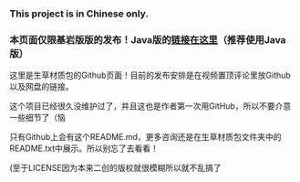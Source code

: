 ### This project is in Chinese only.

### 本页面仅限基岩版版的发布！Java版的[链接在这里](https://github.com/2Yawn/ShengCaoResourcePack)（推荐使用Java版）

这里是生草材质包的Github页面！目前的发布安排是在视频置顶评论里放Github以及网盘的链接。

这个项目已经很久没维护过了，并且这也是作者第一次用GitHub，所以不要介意一些细节了（恼

只有Github上会有这个README.md，更多咨询还是在生草材质包文件夹中的README.txt中展示。所以别忘了去看看！

(至于LICENSE因为本来二创的版权就很模糊所以就不乱搞了
